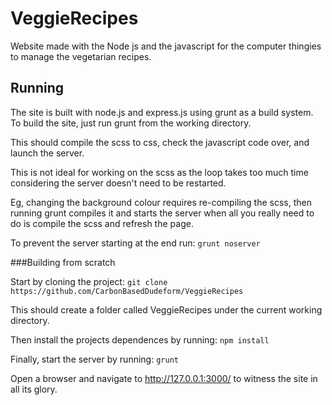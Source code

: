 # VeggieRecipes
Website made with the Node js and the javascript for the computer thingies to manage the vegetarian recipes.

## Running

The site is built with node.js and express.js using grunt as a build system.
To build the site, just run grunt from the working directory.

This should compile the scss to css, check the javascript code over, and launch the server.

This is not ideal for working on the scss as the loop takes too much time considering the server doesn't need to be restarted.

Eg, changing the background colour requires re-compiling the scss, then running grunt compiles it and starts the server when all you really need to do is compile the scss and refresh the page.

To prevent the server starting at the end run: ```grunt noserver```

###Building from scratch

Start by cloning the project:
```git clone https://github.com/CarbonBasedDudeform/VeggieRecipes```

This should create a folder called VeggieRecipes under the current working directory.

Then install the projects dependences by running:
```npm install```

Finally, start the server by running:
```grunt```

Open a browser and navigate to http://127.0.0.1:3000/ to witness the site in all its glory.
